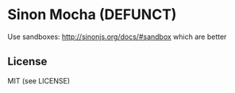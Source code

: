 # Sinon Mocha (DEFUNCT)

Use sandboxes: http://sinonjs.org/docs/#sandbox which are better

## License

MIT (see LICENSE)
